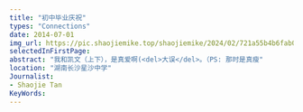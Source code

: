 ```yaml
---
title: "初中毕业庆祝"
types: "Connections"
date: 2014-07-01
img_url: https://pic.shaojiemike.top/shaojiemike/2024/02/721a55b4b6fab033e3354a7c066c9439.png
selectedInFirstPage:
abstract: "我和凯文（上下），是真爱啊(<del>大误</del>。（PS: 那时是真瘦"
location: "湖南长沙星沙中学"
Journalist:
- Shaojie Tan
KeyWords:
---
```

